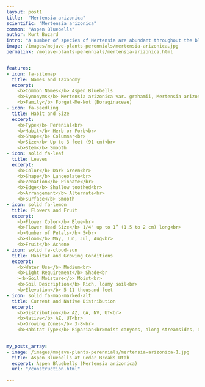 ```yaml
---
layout: post1
title:  "Mertensia arizonica"
scientific: "Mertensia arizonica"
common: "Aspen Bluebells"
author: Kurt Buzard
intro: "A number of species of Mertensia are abundant throughout the blooming season in the Four Corners area and southern Nevada.  At lower elevations, Mertensia appear in April; in the San Juans and nearby mountain ranges, Mertensia appear as short plants in open meadows and woods in the spring, tall plants along streams at higher elevations in the summer, and dwarf plants above timberline.  On any plant, flower color of the dainty, drooping bells often varies from purples and blues to very light pinks depending on how long the flowers have been open. The most prominent display of Mertensia is along mountain streams where some species of Mertensia, especially Mertensia ciliata, form large, dense colonies with thousands of sweetly scented flowers. Despite its species name, mertensia arizonica is most abundant in Utah; in Arizona it occurs only in the far north, in Coconino county."
image: /images/mojave-plants-perennials/mertensia-arizonica.jpg
permalink: /mojave-plants-perennials/mertensia-arizonica.html


features:
- icon: fa-sitemap
  title: Names and Taxonomy
  excerpt: 
    <b>Common Names</b> Aspen Bluebells
    <b>Synonyms</b> Mertensia arizonica var. grahamii, Mertensia arizonica var. leonardii, Mertensia arizonica var. subnuda<br>
    <b>Family</b> Forget-Me-Not (Boraginaceae)
- icon: fa-seedling
  title: Habit and Size
  excerpt: 
    <b>Type</b> Perenial<br>
    <b>Habit</b> Herb or Forb<br>
    <b>Shape</b> Columnar<br>
    <b>Size</b> Up to 3 feet (91 cm)<br>
    <b>Stem</b> Smooth
- icon: solid fa-leaf
  title: Leaves
  excerpt: 
    <b>Color</b> Dark Green<br>
    <b>Shape</b> Lanceolate<br>
    <b>Venation</b> Pinnate</br>
    <b>Edge</b> Shallow toothed<br>
    <b>Arrangement</b> Alternate<br>
    <b>Surface</b> Smooth
- icon: solid fa-lemon
  title: Flowers and Fruit
  excerpt: 
    <b>Flower Color</b> Blue<br>
    <b>Flower Head Size</b> 1/4" up to 1” (1.5 to 2 cm) long<br>
    <b>Number of Petals</b> 5<br>
    <b>Bloom</b> May, Jun, Jul, Aug<br>
    <b>Fruit</b> Achene 
- icon: solid fa-cloud-sun
  title: Habitat and Growing Conditions
  excerpt: 
    <b>Water Use</b> Medium<br>
    <b>Light Requirement</b> Shade<br
    ><b>Soil Moisture</b> Moist<br>
    <b>Soil Description</b> Rich, loamy soil<br>
    <b>Elevation</b> 5-11 thousand feet
- icon: solid fa-map-marked-alt
  title: Current and Native Distribution
  excerpt: 
    <b>Distribution</b> AZ, CA, NV, UT<br>
    <b>Native</b> AZ, UT<br>
    <b>Growing Zones</b> 3-8<br>
    <b>Habitat Type</b> Riparian<br>moist canyons, along streamsides, or moist meadows in pinyon-juniper, mountain brush, ponderosa pine, and spruce-fir communities
   

my_posts_array:
- image: /images/mojave-plants-perennials/mertensia-arizonica-1.jpg
  title: Aspen Bluebells at Cedar Breaks Utah
  excerpt: Aspen Bluebells (Mertensia arizonica)
  url: "/construction.html"
 
---
```



